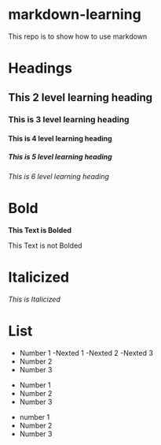 # markdown-learning
This  repo is to show how to use markdown


# Headings

## This 2 level learning heading

### This is 3 level learning heading

#### This is 4 level learning heading

##### This is 5 level learning heading

###### This is 6 level learning heading


# Bold

**This Text is Bolded**

This Text is not Bolded


# Italicized 

 _This is Italicized_


 # List

 - Number 1
   -Nexted 1
   -Nexted 2
   -Nexted 3
 - Number 2
 - Number 3

* Number 1
* Number 2
* Number 3

+ number 1
+ Number 2
+ Number 3
